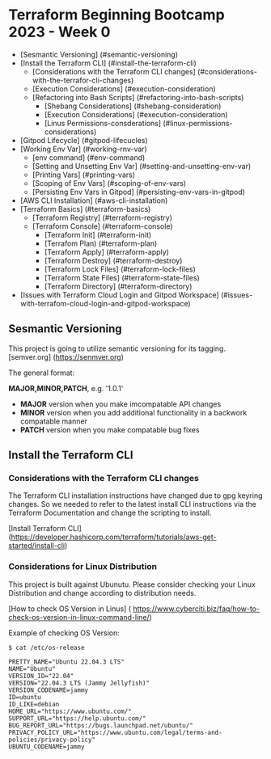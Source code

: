 # Terraform Beginning Bootcamp 2023 - Week 0

- [Sesmantic Versioning] (#semantic-versioning)
- [Install the Terraform CLI] (#install-the-terraform-cli)
  * [Considerations with the Terraform CLI changes] (#considerations-with-the-terrafor-cli-changes)
  * [Execution Considerations] (#execution-consideration)
  * [Refactoring into Bash Scripts] (#refactoring-into-bash-scripts)
    + [Shebang Considerations] (#shebang-consideration)
    + [Execution Considerations] (#execution-consideration)
    + [Linus Permissions-consderations] (#linux-permissions-considerations)
- [Gitpod Lifecycle] (#gitpod-lifecucles)
- [Working Env Var] (#working-rnv-var)
  * [env command] (#env-command)
  * [Setting and Unsetting Env Var] (#setting-and-unsetting-env-var)
  * [Printing Vars] (#printing-vars)
  * [Scoping of Env Vars] (#scoping-of-env-vars)
  * [Persisting Env Vars in Gitpod] (#persisting-env-vars-in-gitpod)
- [AWS CLI Installation] (#aws-cli-installation)
- [Terraform Basics] (#terraform-basics)
  * [Terraform Registry] (#terraform-registry)
  * [Terraform Console] (#terraform-console)
    + [Terraform Init] (#terraform-init)
    + [Terrafom Plan) (#terraform-plan)
    + [Terraform Apply] (#terraform-apply)
    + [Terraform Destroy] (#terraform-destroy)
    + [Terraform Lock Files] (#terraform-lock-files)
    + [Terraform State Files] (#terraform-state-files)
    + [Terraform Directory] (#terraform-directory)
 - [Issues with Terraform Cloud Login and Gitpod Workspace] (#issues-with-terrafom-cloud-login-and-gitpod-workspace)

## Sesmantic Versioning

This project is going to utilize semantic versioning for its tagging.
[semver.org] (https://senmver.org)

The general format:
 
 **MAJOR,MINOR,PATCH**, e.g. '1.0.1'

 - **MAJOR** version when you make imcompatable API changes
 - **MINOR** version when you add additional functionality in a backwork compatable manner
 - **PATCH** version when you make compatable bug fixes

## Install the Terraform CLI

### Considerations with the Terraform CLI changes
The Terraform CLI installation instructions have changed due to gpg keyring changes. So we needed to refer to the latest install CLI instructions via the Terraform Documentation and change the scripting to install.

[Install Terraform CLI] (https://developer.hashicorp.com/terraform/tutorials/aws-get-started/install-cli)


### Considerations for Linux Distribution

This project is built against Ubunutu.
Please consider checking your Linux Distribution and change according to distribution needs.

[How to check OS Version in Linus] (
https://www.cyberciti.biz/faq/how-to-check-os-version-in-linux-command-line/)

Example of checking OS Version:

```
$ cat /etc/os-release

PRETTY_NAME="Ubuntu 22.04.3 LTS"
NAME="Ubuntu"
VERSION_ID="22.04"
VERSION="22.04.3 LTS (Jammy Jellyfish)"
VERSION_CODENAME=jammy
ID=ubuntu
ID_LIKE=debian
HOME_URL="https://www.ubuntu.com/"
SUPPORT_URL="https://help.ubuntu.com/"
BUG_REPORT_URL="https://bugs.launchpad.net/ubuntu/"
PRIVACY_POLICY_URL="https://www.ubuntu.com/legal/terms-and-policies/privacy-policy"
UBUNTU_CODENAME=jammy
```


